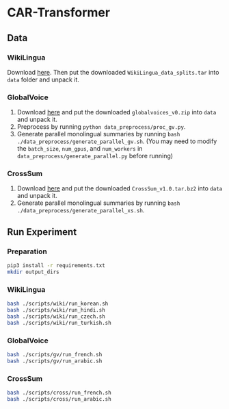 # CAR-Transformer

## Data

### WikiLingua

Download [here](https://drive.google.com/file/d/1PM7GFCy2gJL1WHqQz1dzqIDIEN6kfRoi/view?usp=sharing). Then put the downloaded `WikiLingua_data_splits.tar` into `data` folder and unpack it.

### GlobalVoice

1. Download [here](https://ucd1b0302a869f9bfea274a9f120.dl.dropboxusercontent.com/cd/0/get/CAhMu8RLd06SZ6iZQdQWjh96Is635UVITI2gJ7MQsGS6WPpUUS-GxLwVQkP8UlHU_-YZ1aQwLPt4KaVCMPCv2_hcbjaGxBTMG92MEL8LyugAOPzsBx9eFtP8TrCuA-ACEHIyXJ7ES0CxczeFkoswNwTKiKyXhyHNcKlojrSvWy8QwGYGdoEUnM91VgWZh2rvbh8/file?_download_id=1351457283938650712407520762227864344896363590492906009486732732938&_notify_domain=www.dropbox.com&dl=1) and put the downloaded `globalvoices_v0.zip` into `data` and unpack it.
2. Preprocess by running `python data_preprocess/proc_gv.py`.
3. Generate parallel monolingual summaries by running `bash ./data_preprocess/generate_parallel_gv.sh`. (You may need to modify the `batch_size`, `num_gpus`, and `num_workers` in `data_preprocess/generate_parallel.py` before running)

### CrossSum

1. Download [here](https://doc-00-c4-docs.googleusercontent.com/docs/securesc/nascbs2fm16f6dvlum0n441fc2nntt28/0i42l7atkprh9n1hv4urhrl0a59vmgr2/1690278600000/13979054203160936572/02343706292923644565/11yCJxK5necOyZBxcJ6jncdCFgNxrsl4m?e=download&ax=AGtFMPXpXLG-k7jgPxx9UXFyJsG87JlWLWdJbzdAHZRz_G2FeX-in9Z0Vt2z6_055meps_i-I5PLWv1ChMHpMGIphuT4WhoTNkq3ngo2hJYyfjvdQ0F8dfOsntCGDZ7RBD4RLr9sCIiU416P5ScsXnONf2awN69Z3TQAYxNSo4g5q6BHGEZYKOtClJM2dcn9lgtkngIZ55xhR6cqC3BHdbbY7afq9lOHFGL0qbvDUNT9Ub5X4o72dWV_1M69_OOHyKzt-HN3Z250Tlv98JtlkGyBYzM2_IcIS0PXKFO0-o2Cw5ZIuAecztfVNfA13SpiiUZhX9qIViDgU1X20foYuF_8lBa0J8KrZnA3oJUtyw6pBzdnpL-O21nj47QjLtNT3KCqFA0K8gNQXBYNC794pHdMRjOwY_JWYF-bzBi1FXiOP8FGjFBvsZNW3mH_c27uPkChue0xdzvxlblXjK_CVpZTwhFZYDPDKJvRhoc7qgbnfBrUll0xEhVMWs9EF3dSNIQAGokjUGYYkrOHRJIh5A7DMibG52jz-efGSsc_p97Yh1AfjyR0BrVcig2Uj1nGAK40yrYipO0qTecN7ac15pPU6NrfLteQ0ivooCJ7g5mSlqX4zcADjFJEvX0RmzezbSZBa1qPAkvKt2m80ZqgtJWuUyXgvFfGm0mhswrRzi1Uwd9_U3jGdzS6gpoDLR78uLkSJwXjZDNAqTnJF8ODGLSzDECibzOJCRlQ9RiuWVfvZUq00y1Aplfd2vUelhuY9SSiTJ3j8eXe0zg2XOKs187QjQptSbF_mQzizDdNr7aiS-sHJIWHsxGA9Dh9OLDHd0zQ_H4Cxs-kGpOpa4htQO38cd102cxv-BNctrxPsrumAOvpby2QanFigCvbii6ywOs&uuid=937176ce-abbf-408f-943d-e5742669c423&authuser=0&nonce=6ho4oreev4rv6&user=02343706292923644565&hash=rph8gdbfv45cll7fs6sqka6jitbhlbl1) and put the downloaded `CrossSum_v1.0.tar.bz2` into `data` and unpack it.
2. Generate parallel monolingual summaries by running `bash ./data_preprocess/generate_parallel_xs.sh`.

## Run Experiment

### Preparation

```sh
pip3 install -r requirements.txt
mkdir output_dirs
```

### WikiLingua

```sh
bash ./scripts/wiki/run_korean.sh
bash ./scripts/wiki/run_hindi.sh
bash ./scripts/wiki/run_czech.sh
bash ./scripts/wiki/run_turkish.sh
```

### GlobalVoice

```sh
bash ./scripts/gv/run_french.sh
bash ./scripts/gv/run_arabic.sh
```

### CrossSum

```sh
bash ./scripts/cross/run_french.sh
bash ./scripts/cross/run_arabic.sh
```
